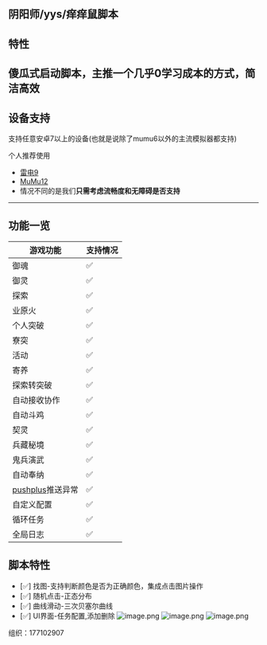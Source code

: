 ## 阴阳师/yys/痒痒鼠脚本
## 特性
傻瓜式启动脚本，主推一个几乎0学习成本的方式，简洁高效
---
## 设备支持
支持任意安卓7以上的设备(也就是说除了mumu6以外的主流模拟器都支持)

个人推荐使用
- [雷电9](https://www.ldmnq.com/) 
- [MuMu12](https://mumu.163.com/)
- 情况不同的是我们**只需考虑流畅度和无障碍是否支持**

---

## 功能一览
| 游戏功能 | 支持情况 |
| ----|----------|
| 御魂|✅|
| 御灵|✅|
| 探索|✅|
| 业原火|✅|
| 个人突破|✅|
| 寮突|✅|
| 活动|✅|
| 寄养|✅|
| 探索转突破|✅|
| 自动接收协作 |✅|
| 自动斗鸡 |✅|
| 契灵 |✅|
| 兵藏秘境 |✅|
| 鬼兵演武 |✅|
| 自动奉纳 |✅|
|[pushplus](https://www.pushplus.plus/)推送异常|✅|
|自定义配置|✅|
|循环任务|✅|
|全局日志|✅|
## 脚本特性
- [✅] 找图-支持判断颜色是否为正确颜色，集成点击图片操作
- [✅] 随机点击-正态分布 
- [✅] 曲线滑动-三次贝塞尔曲线
- [✅] UI界面-任务配置,添加删除
![image.png](https://s2.loli.net/2023/06/03/7EzBDcJHvWTASQt.png)
![image.png](https://s2.loli.net/2023/06/03/rHQ8Fj24WobEvct.png)
![image.png](https://s2.loli.net/2023/06/03/Lj7ihG6t2qCnPuw.png)

组织：177102907
